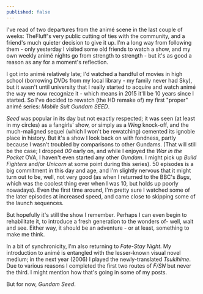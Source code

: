 ```yaml
---
published: false
---
```


I've read of two departures from the animé scene in the last couple of weeks: TheFluff's very public cutting of ties with the community, and a friend's much quieter decision to give it up. I'm a long way from following them - only yesterday I visited some old friends to watch a show, and my own weekly animé nights go from strength to strength - but it's as good a reason as any for a moment's reflection.

I got into animé relatively late; I'd watched a handful of movies in high school (borrowing DVDs from my local library - my family never had Sky), but it wasn't until university that I really started to acquire and watch animé the way we now recognize it - which means in 2015 it'll be 10 years since I started. So I've decided to rewatch (the HD remake of) my first "proper" animé series: *Mobile Suit Gundam SEED*.

*Seed* was popular in its day but not exactly respected; it was seen (at least in my circles) as a fangirls' show, or simply as a *Wing* knock-off, and the much-maligned sequel (which I won't be rewatching) cemented its ignoble place in history. But it's a show I look back on with fondness, partly because I wasn't troubled by comparisons to other Gundams. (That will still be the case; I dropped *00* early on, and while I enjoyed the *War in the Pocket* OVA, I haven't even started any other *Gundam*. I might pick up *Build Fighters* and/or *Unicorn* at some point during this series). 50 episodes is a big commitment in this day and age, and I'm slightly nervous that it might turn out to be, well, not very good (as when I returned to the BBC's *Bugs*, which was the coolest thing ever when I was 10, but holds up poorly nowadays). Even the first time around, I'm pretty sure I watched some of the later episodes at increased speed, and came close to skipping some of the launch sequences.

But hopefully it's still the show I remember. Perhaps I can even begin to rehabilitate it, to introduce a fresh generation to the wonders of- well, wait and see. Either way, it should be an adventure - or at least, something to make me think.

In a bit of synchronicity, I'm also returning to *Fate-Stay Night*. My introduction to animé is entangled with the lesser-known visual novel medium; in the next year (2006) I played the newly-translated *Tsukihime*. Due to various reasons I completed the first two routes of *F/SN* but never the third. I might mention how that's going in some of my posts.

But for now, *Gundam Seed*. 